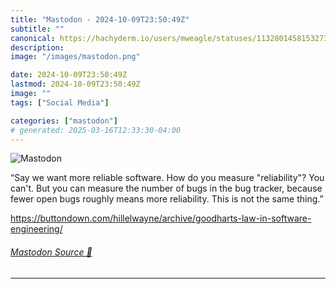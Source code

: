 ```yaml
---
title: "Mastodon - 2024-10-09T23:50:49Z"
subtitle: ""
canonical: https://hachyderm.io/users/mweagle/statuses/113280145815327368
description:
image: "/images/mastodon.png"

date: 2024-10-09T23:50:49Z
lastmod: 2024-10-09T23:50:49Z
image: ""
tags: ["Social Media"]

categories: ["mastodon"]
# generated: 2025-03-16T12:33:30-04:00
---
```

![Mastodon](/images/mastodon.png)

<p>“Say we want more reliable software. How do you measure &quot;reliability&quot;? You can&#39;t. But you can measure the number of bugs in the bug tracker, because fewer open bugs roughly means more reliability. This is not the same thing.”</p><p><a href="https://buttondown.com/hillelwayne/archive/goodharts-law-in-software-engineering/" target="_blank" rel="nofollow noopener noreferrer" translate="no"><span class="invisible">https://</span><span class="ellipsis">buttondown.com/hillelwayne/arc</span><span class="invisible">hive/goodharts-law-in-software-engineering/</span></a></p>


###### [Mastodon Source 🐘](https://hachyderm.io/@mweagle/113280145815327368)

___
